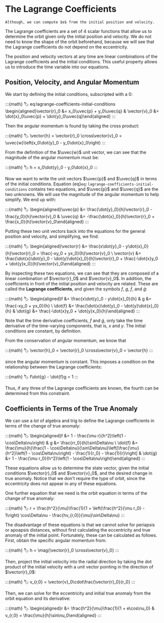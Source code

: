# The Lagrange Coefficients

```{margin}
Although, we can compute $e$ from the initial position and velocity.
```

The Lagrange coefficients are a set of 4 scalar functions that allow us to determine the orbit given only the initial position and velocity. We do not need to know the shape of the orbit beforehand, because we will see that the Lagrange coefficients do not depend on the eccentricity.

The position and velocity vectors at any time are linear combinations of the Lagrange coefficients and the initial conditions. This useful property allows us to introduce the time variable into our equations.

## Position, Velocity, and Angular Momentum

We start by defining the initial conditions, subscripted with a $0$:

:::{math}
:label: eq:lagrange-coefficients-initial-conditions
\begin{aligned}\vector{r}_0 &= x_0\uvec{p} + y_0\uvec{q} & \vector{v}_0 &= \dot{x}_0\uvec{p} + \dot{y}_0\uvec{q}\end{aligned}
:::

Then the angular momentum is found by taking the cross product:

:::{math}
:label:
\vector{h} = \vector{r}_0 \cross\vector{v}_0 = \uvec{w}\left(x_0\dot{y}_0 - y_0\dot{x}_0\right)
:::

From the definition of the $\uvec{w}$ unit vector, we can see that the magnitude of the angular momentum must be:

:::{math}
:label:
h = x_0\dot{y}_0 - y_0\dot{x}_0
:::

Now we want to write the unit vectors $\uvec{p}$ and $\uvec{q}$ in terms of the initial conditions. Equation {eq}`eq:lagrange-coefficients-initial-conditions` contains two equations, and $\uvec{p}$ and $\uvec{q}$ are the two unknowns. We will use the magnitude of the angular momentum to help simplify. We end up with:

:::{math}
:label:
\begin{aligned}\uvec{p} &= \frac{\dot{y}_0}{h}\vector{r}_0 - \frac{y_0}{h}\vector{v}_0 & \uvec{q} &= -\frac{\dot{x}_0}{h}\vector{r}_0 + \frac{x_0}{h}\vector{v}_0\end{aligned}
:::

Putting these two unit vectors back into the equations for the general position and velocity, and simplifying, we find:

:::{math}
:label:
\begin{aligned}\vector{r} &= \frac{x\dot{y}_0 - y\dot{x}_0}{h}\vector{r}_0 + \frac{-xy_0 + yx_0}{h}\vector{v}_0 \\ \vector{v} &= \frac{\dot{x}\dot{y}_0 - \dot{y}\dot{x}_0}{h}\vector{r}_0 + \frac{-\dot{x}y_0 + \dot{y}x_0}{h}\vector{v}_0\end{aligned}
:::

By inspecting these two equations, we can see that they are composed of a linear combination of $\vector{r}_0$ and $\vector{v}_0$. In addition, the coefficients in front of the initial position and velocity are related. These are called the **Lagrange coefficients**, and given the symbols $f$, $g$, $\dot{f}$, and $\dot{g}$:

:::{math}
:label:
\begin{aligned}f &= \frac{x\dot{y}_0 - y\dot{x}_0}{h} & g &= \frac{-xy_0 + yx_0}{h} \\ \dot{f} &= \frac{\dot{x}\dot{y}_0 - \dot{y}\dot{x}_0}{h} & \dot{g} &= \frac{-\dot{x}y_0 + \dot{y}x_0}{h}\end{aligned}
:::

Note that the time derivative coefficients, $\dot{f}$ and $\dot{g}$, only take the time derivative of the time-varying components, that is, $x$ and $y$. The initial conditions are constant, by definition.

From the conservation of angular momentum, we know that

:::{math}
:label:
\vector{h}_0 = \vector{r}_0 \cross\vector{v}_0 = \vector{h}
:::

since the angular momentum is constant. This imposes a condition on the relationship between the Lagrange coefficients:

:::{math}
:label:
f\dot{g} - \dot{f}g = 1
:::

Thus, if any three of the Lagrange coefficients are known, the fourth can be determined from this constraint.

## Coefficients in Terms of the True Anomaly

We can use a _lot_ of algebra and trig to define the Lagrange coefficients in terms of the change of true anomaly:

:::{math}
:label:
\begin{aligned}f &= 1 - \frac{\mu r}{h^2}\left(1 - \cos\Delta\nu\right) & g &= \frac{rr_0}{h}\sin\Delta\nu \\ \dot{f} &= \frac{\mu}{h}\frac{1 - \cos\Delta\nu}{\sin\Delta\nu}\left[\frac{\mu}{h^2}\left(1 - \cos\Delta\nu\right) - \frac{1}{r_0} - \frac{1}{r}\right] & \dot{g} &= 1 - \frac{\mu r_0}{h^2}\left(1 - \cos\Delta\nu\right)\end{aligned}
:::

These equations allow us to determine the state vector, given the initial conditions $\vector{r}_0$ and $\vector{v}_0$, and the desired change in true anomaly. Notice that we don't require the type of orbit, since the eccentricity does not appear in any of these equations.

One further equation that we need is the orbit equation in terms of the change of true anomaly:

:::{math}
:label:
r = \frac{h^2}{\mu}\frac{1}{1 + \left(\frac{h^2}{\mu r_0} - 1\right) \cos\Delta\nu - \frac{hv_{r,0}}{\mu}\sin\Delta\nu}
:::

The disadvantage of these equations is that we cannot solve for periapsis or apoapsis distances, without first calculating the eccentricity and true anomaly of the initial point. Fortunately, these can be calculated as follows. First, obtain the specific angular momentum from:

:::{math}
:label:
h = \mag{\vector{r}_0 \cross\vector{v}_0}
:::

Then, project the initial velocity into the radial direction by taking the dot product of the initial velocity with a unit vector pointing in the direction of $\vector{r}_0$:

:::{math}
:label:
v_{r,0} = \vector{v}_0\cdot\frac{\vector{r}_0}{r_0}
:::

Then, we can solve for the eccentricity and initial true anomaly from the orbit equation and its derivative:

:::{math}
:label:
\begin{aligned}r &= \frac{h^2}{\mu}\frac{1}{1 + e\cos\nu_0} & v_{r,0} = \frac{\mu}{h}\sin\nu_0\end{aligned}
:::
